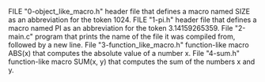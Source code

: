FILE "0-object_like_macro.h" header file that defines a macro named SIZE as an abbreviation for the token 1024.
FILE "1-pi.h"  header file that defines a macro named PI as an abbreviation for the token 3.14159265359.
File "2-main.c" program that prints the name of the file it was compiled from, followed by a new line.
File "3-function_like_macro.h" function-like macro ABS(x) that computes the absolute value of a number x.
File "4-sum.h" function-like macro SUM(x, y) that computes the sum of the numbers x and y.
